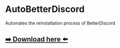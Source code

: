 # AutoBetterDiscord
Automates the reinstallation process of BetterDiscord

## [➡️ Download here ⬅️](https://github.com/Celestarien/AutoBetterDiscord/releases)
